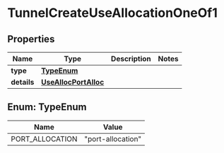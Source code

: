 

# TunnelCreateUseAllocationOneOf1


## Properties

| Name | Type | Description | Notes |
|------------ | ------------- | ------------- | -------------|
|**type** | [**TypeEnum**](#TypeEnum) |  |  |
|**details** | [**UseAllocPortAlloc**](UseAllocPortAlloc.md) |  |  |



## Enum: TypeEnum

| Name | Value |
|---- | -----|
| PORT_ALLOCATION | &quot;port-allocation&quot; |




